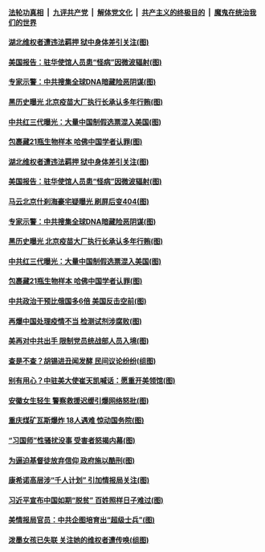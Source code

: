 

####  [法轮功真相](../../../../basic/blob/master/README.md?t=12071331) &nbsp;|&nbsp; [九评共产党](../../../../9ping.md/blob/master/README.md?t=12071331) &nbsp;|&nbsp; [解体党文化](../../../../jtdwh.md/blob/master/README.md?t=12071331)  &nbsp;|&nbsp; [共产主义的终极目的](../../../../gczydzjmd.md/blob/master/README.md?t=12071331) &nbsp;|&nbsp; [魔鬼在统治我们的世界](../../../../mgztzwmdsj.md/blob/master/README.md?t=12071331) 

#### [湖北维权者遭违法羁押 狱中身体差引关注(图)](../pages/p1/954970.md?t=12071331) 

#### [美国报告：驻华使馆人员患“怪病”因微波辐射(图)](../pages/p1/954938.md?t=12071331) 

#### [专家示警：中共搜集全球DNA暗藏险恶阴谋(图)](../pages/p1/954932.md?t=12071331) 

#### [黑历史曝光 北京疫苗大厂执行长承认多年行贿(图)](../pages/p1/954919.md?t=12071331) 

#### [中共红三代曝光：大量中国制假选票混入美国(图)](../pages/p1/954882.md?t=12071331) 

#### [包裹藏21瓶生物样本 哈佛中国学者认罪(图)](../pages/p1/954874.md?t=12071331) 

#### [湖北维权者遭违法羁押 狱中身体差引关注(图)](../pages/p1/954970.md?t=12071331) 

#### [美国报告：驻华使馆人员患“怪病”因微波辐射(图)](../pages/p1/954938.md?t=12071331) 

#### [马云北京什刹海豪宅疑曝光 刷屏后变404(图)](../pages/p1/954937.md?t=12071331) 

#### [专家示警：中共搜集全球DNA暗藏险恶阴谋(图)](../pages/p1/954932.md?t=12071331) 

#### [黑历史曝光 北京疫苗大厂执行长承认多年行贿(图)](../pages/p1/954919.md?t=12071331) 

#### [中共红三代曝光：大量中国制假选票混入美国(图)](../pages/p1/954882.md?t=12071331) 

#### [包裹藏21瓶生物样本 哈佛中国学者认罪(图)](../pages/p1/954874.md?t=12071331) 

#### [中共政治干预比俄国多6倍 美国反击空前(图)](../pages/p1/954853.md?t=12071331) 

#### [再爆中国处理疫情不当 检测试剂涉腐败(图)](../pages/p1/954855.md?t=12071331) 

#### [美再对中共出手 限制党员统战部人员入境(图)](../pages/p1/954839.md?t=12071331) 

#### [查是不查？胡锡进丑闻发酵 民间议论纷纷(组图)](../pages/p1/954845.md?t=12071331) 

#### [别有用心？中驻美大使崔天凯喊话：愿重开美领馆(图)](../pages/p1/954844.md?t=12071331) 

#### [安徽女生轻生 警察救援迟缓引爆网络怒批(图)](../pages/p1/954797.md?t=12071331) 

#### [重庆煤矿瓦斯爆炸 18人遇难 惊动国务院(图)](../pages/p1/954791.md?t=12071331) 

#### [“习国师”性骚扰没事 受害者怒揭内幕(图)](../pages/p1/954735.md?t=12071331) 

#### [为逼迫基督徒放弃信仰 政府施以酷刑(图)](../pages/p1/954747.md?t=12071331) 

#### [康希诺高层涉“千人计划” 引加情报局关注(图)](../pages/p1/954707.md?t=12071331) 

#### [习近平宣布中国如期“脱贫” 百姓照样日子难过(图)](../pages/p1/954716.md?t=12071331) 

#### [美情报局官员：中共企图培育出“超级士兵”(图)](../pages/p1/954689.md?t=12071331) 

#### [泼墨女孩已失联 关注她的维权者遭传唤(组图)](../pages/p1/954687.md?t=12071331) 

